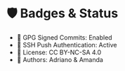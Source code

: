 # 🛡️ Badges & Status

- 🔐 GPG Signed Commits: Enabled
- 🔑 SSH Push Authentication: Active
- 📝 License: CC BY-NC-SA 4.0
- 👥 Authors: Adriano & Amanda
